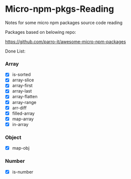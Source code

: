 # Micro-npm-pkgs-Reading

Notes for some micro npm packages source code reading

Packages based on belowing repo:

https://github.com/parro-it/awesome-micro-npm-packages

Done List:

### Array
- [x] is-sorted
- [x] array-slice
- [x] array-first
- [x] array-last
- [x] array-flatten
- [x] array-range
- [x] arr-diff
- [x] filled-array
- [x] map-array
- [x] in-array

### Object
- [x] map-obj

### Number
- [x] is-number